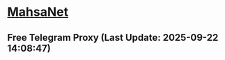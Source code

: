 
# [MahsaNet](https://t.me/mahsa_net)
## Free Telegram Proxy (Last Update: 2025-09-22 14:08:47)

    